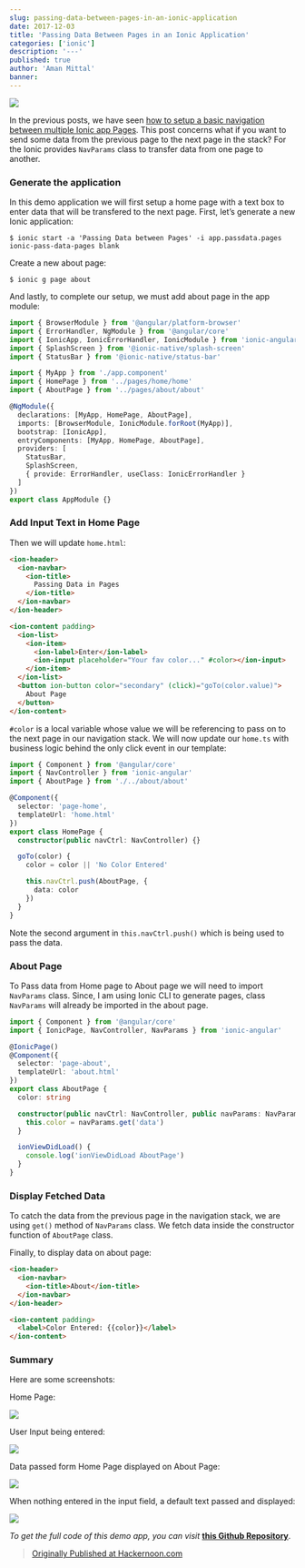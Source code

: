 ```yaml
---
slug: passing-data-between-pages-in-an-ionic-application
date: 2017-12-03
title: 'Passing Data Between Pages in an Ionic Application'
categories: ['ionic']
description: '---'
published: true
author: 'Aman Mittal'
banner:
---
```


![](https://cdn-images-1.medium.com/max/2560/0*aysgAriQg5itBTeo.jpg)

In the previous posts, we have seen [how to setup a basic navigation between multiple Ionic app Pages](https://hackernoon.com/https-medium-com-amanhimself-basic-navigation-in-ionic-applications-ecb199cdf15b). This post concerns what if you want to send some data from the previous page to the next page in the stack? For the Ionic provides `NavParams` class to transfer data from one page to another.

### Generate the application

In this demo application we will first setup a home page with a text box to enter data that will be transfered to the next page. First, let’s generate a new Ionic application:

```shell
$ ionic start -a 'Passing Data between Pages' -i app.passdata.pages ionic-pass-data-pages blank
```

Create a new about page:

```shell
$ ionic g page about
```

And lastly, to complete our setup, we must add about page in the app module:

```ts
import { BrowserModule } from '@angular/platform-browser'
import { ErrorHandler, NgModule } from '@angular/core'
import { IonicApp, IonicErrorHandler, IonicModule } from 'ionic-angular'
import { SplashScreen } from '@ionic-native/splash-screen'
import { StatusBar } from '@ionic-native/status-bar'

import { MyApp } from './app.component'
import { HomePage } from '../pages/home/home'
import { AboutPage } from '../pages/about/about'

@NgModule({
  declarations: [MyApp, HomePage, AboutPage],
  imports: [BrowserModule, IonicModule.forRoot(MyApp)],
  bootstrap: [IonicApp],
  entryComponents: [MyApp, HomePage, AboutPage],
  providers: [
    StatusBar,
    SplashScreen,
    { provide: ErrorHandler, useClass: IonicErrorHandler }
  ]
})
export class AppModule {}
```

### Add Input Text in Home Page

Then we will update `home.html`:

```html
<ion-header>
  <ion-navbar>
    <ion-title>
      Passing Data in Pages
    </ion-title>
  </ion-navbar>
</ion-header>

<ion-content padding>
  <ion-list>
    <ion-item>
      <ion-label>Enter</ion-label>
      <ion-input placeholder="Your fav color..." #color></ion-input>
    </ion-item>
  </ion-list>
  <button ion-button color="secondary" (click)="goTo(color.value)">
    About Page
  </button>
</ion-content>
```

`#color` is a local variable whose value we will be referencing to pass on to the next page in our navigation stack. We will now update our `home.ts` with business logic behind the only click event in our template:

```ts
import { Component } from '@angular/core'
import { NavController } from 'ionic-angular'
import { AboutPage } from './../about/about'

@Component({
  selector: 'page-home',
  templateUrl: 'home.html'
})
export class HomePage {
  constructor(public navCtrl: NavController) {}

  goTo(color) {
    color = color || 'No Color Entered'

    this.navCtrl.push(AboutPage, {
      data: color
    })
  }
}
```

Note the second argument in `this.navCtrl.push()` which is being used to pass the data.

### About Page

To Pass data from Home page to About page we will need to import `NavParams` class. Since, I am using Ionic CLI to generate pages, class `NavParams` will already be imported in the about page.

```ts
import { Component } from '@angular/core'
import { IonicPage, NavController, NavParams } from 'ionic-angular'

@IonicPage()
@Component({
  selector: 'page-about',
  templateUrl: 'about.html'
})
export class AboutPage {
  color: string

  constructor(public navCtrl: NavController, public navParams: NavParams) {
    this.color = navParams.get('data')
  }

  ionViewDidLoad() {
    console.log('ionViewDidLoad AboutPage')
  }
}
```

### Display Fetched Data

To catch the data from the previous page in the navigation stack, we are using `get()` method of `NavParams` class. We fetch data inside the constructor function of `AboutPage` class.

Finally, to display data on about page:

```html
<ion-header>
  <ion-navbar>
    <ion-title>About</ion-title>
  </ion-navbar>
</ion-header>

<ion-content padding>
  <label>Color Entered: {{color}}</label>
</ion-content>
```

### Summary

Here are some screenshots:

Home Page:

![](https://cdn-images-1.medium.com/max/800/0*eftZuH7QmZQqs4-Y.png)

User Input being entered:

![](https://cdn-images-1.medium.com/max/800/0*g25oMDTJV3TS7mTB.png)

Data passed form Home Page displayed on About Page:

![](https://cdn-images-1.medium.com/max/800/0*ay_xx0zGGCDDuXXY.png)

When nothing entered in the input field, a default text passed and displayed:

![](https://cdn-images-1.medium.com/max/800/0*5lhp42R9R5pQVjSi.png)

_To get the full code of this demo app, you can visit_ [**this Github Repository**](https://github.com/amandeepmittal/ionic-pass-data-pages).

> [Originally Published at Hackernoon.com](https://medium.com/hackernoon/passing-data-between-pages-in-an-ionic-application-129b387c93b8)
